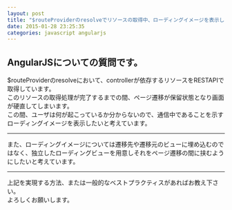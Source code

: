 ```yaml
---
layout: post
title: "$routeProviderのresolveでリソースの取得中、ローディングイメージを表示したい"
date: 2015-01-28 23:25:35
categories: javascript angularjs
---
```

<h2>AngularJSについての質問です。</h2>

<p>$routeProviderのresolveにおいて、controllerが依存するリソースをRESTAPIで取得しています。<br>
このリソースの取得処理が完了するまでの間、ページ遷移が保留状態となり画面が硬直してしまいます。<br>
この間、ユーザは何が起こっているか分からないので、通信中であることを示すローディングイメージを表示したいと考えています。</p>

<hr>

<p>また、ローディングイメージについては遷移先や遷移元のビューに埋め込むのではなく、独立したローディングビューを用意しそれをページ遷移の間に挟むようにしたいと考えています。</p>

<hr>

<p>上記を実現する方法、または一般的なベストプラクティスがあればお教え下さい。<br>
よろしくお願いします。</p>
